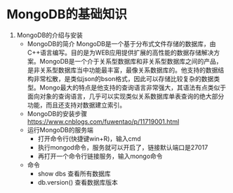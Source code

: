 # MongoDB的基础知识
1. MongoDB的介绍与安装
    - MongoDB的简介
    MongoDB是一个基于分布式文件存储的数据库，由C++语言编写。目的是为WEB应用提供扩展的高性能的数据存储解决方案。MongoDB是一个介于关系型数据库和非关系型数据库之间的产品，是非关系型数据库当中功能最丰富，最像关系数据库的。他支持的数据结构非常松散，是类似json的bson格式，因此可以存储比较复杂的数据类型。Mongo最大的特点是他支持的查询语言非常强大，其语法有点类似于面向对象的查询语言，几乎可以实现类似关系数据库单表查询的绝大部分功能，而且还支持对数据建立索引。
    - MongoDB的安装步骤 
    https://www.cnblogs.com/fuwentao/p/11719001.html
    - 运行MongoDB的服务端
        - 打开命令行(快捷键win+R)，输入cmd
        - 执行mongod命令，服务就可以开启了，链接默认端口是27017
        - 再打开一个命令行链接服务，输入mongo命令
    - 命令
        - show dbs 查看所有数据库
        - db.version() 查看数据库版本

